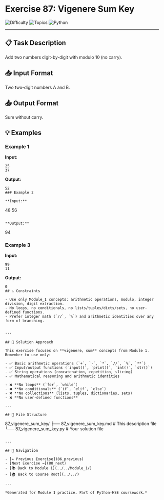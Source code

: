 # Exercise 87: Vigenere Sum Key

![Difficulty](https://img.shields.io/badge/Difficulty-Module%201-green)
![Topics](https://img.shields.io/badge/Topics-vigenere%2C%20sum-blue)
![Python](https://img.shields.io/badge/Python-Module%201%20Concepts-yellow)

---

## 📋 Task Description

Add two numbers digit-by-digit with modulo 10 (no carry).
## 📥 Input Format

Two two-digit numbers A and B.
## 📤 Output Format

Sum without carry.
## 💡 Examples

### Example 1

**Input:**
```
25
37
```

**Output:**
```
52
### Example 2

**Input:**
```
48
56
```

**Output:**
```
94
### Example 3

**Input:**
```
99
11
```

**Output:**
```
0
## ⚠️ Constraints

- Use only Module_1 concepts: arithmetic operations, modulo, integer division, digit extraction.
- No loops, no conditionals, no lists/tuples/dicts/sets, no user-defined functions.
- Prefer integer math (`//`, `%`) and arithmetic identities over any form of branching.


---

## 🎯 Solution Approach

This exercise focuses on **vigenere, sum** concepts from Module 1. Remember to use only:

- ✅ Basic arithmetic operations (`+`, `-`, `*`, `//`, `%`, `**`)
- ✅ Input/output functions (`input()`, `print()`, `int()`, `str()`)
- ✅ String operations (concatenation, repetition, slicing)
- ✅ Mathematical reasoning and arithmetic identities

- ❌ **No loops** (`for`, `while`)
- ❌ **No conditionals** (`if`, `elif`, `else`)
- ❌ **No collections** (lists, tuples, dictionaries, sets)
- ❌ **No user-defined functions**

---

## 📁 File Structure
```
87_vigenere_sum_key/
├── 87_vigenere_sum_key.md     # This description file
└── 87_vigenere_sum_key.py     # Your solution file
```

---

## 🔗 Navigation

- [← Previous Exercise](86_previous) 
- [Next Exercise →](88_next)
- [📚 Back to Module 1](../../Module_1/)
- [🏠 Back to Course Root](../../)

---

*Generated for Module 1 practice. Part of Python-HSE coursework.*
